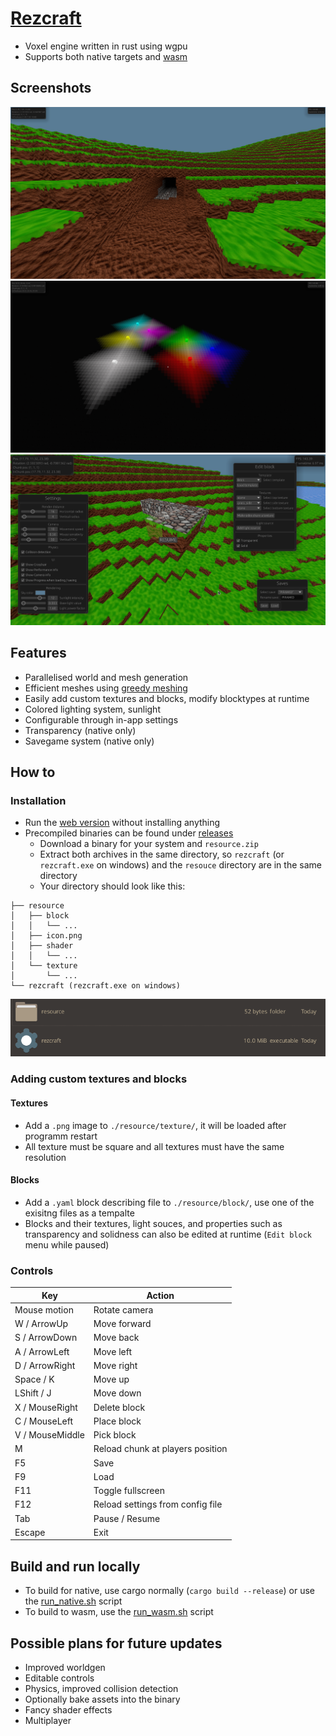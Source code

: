 # [Rezcraft](https://shapur1234.github.io/Rezcraft-Demo/ "Link to web version (mobile controls not supported)")

- Voxel engine written in rust using wgpu
- Supports both native targets and [wasm](https://en.wikipedia.org/wiki/WebAssembly)

## Screenshots

![Sunlight](/screenshot/2.png?raw=true "Sunlight")
![Lighting](/screenshot/3.png?raw=true "Lighting")
![UI](/screenshot/4.png?raw=true "UI")

## Features

- Parallelised world and mesh generation
- Efficient meshes using [greedy meshing](https://0fps.net/2012/06/30/meshing-in-a-minecraft-game/)
- Easily add custom textures and blocks, modify blocktypes at runtime
- Colored lighting system, sunlight
- Configurable through in-app settings
- Transparency (native only)
- Savegame system (native only)

## How to

### Installation

- Run the [web version](https://shapur1234.github.io/Rezcraft-Demo/ "Link to web version (mobile controls not supported)") without installing anything
- Precompiled binaries can be found under [releases](https://github.com/Shapur1234/Rezcraft/releases)
  - Download a binary for your system and `resource.zip`
  - Extract both archives in the same directory, so `rezcraft` (or `rezcraft.exe` on windows) and the `resouce` directory are in the same directory
  - Your directory should look like this:

```
├── resource
│   ├── block
│   │   └── ...
│   ├── icon.png
│   ├── shader
│   │   └── ...
│   └── texture
│       └── ...
└── rezcraft (rezcraft.exe on windows)
```

![Directory](/screenshot/directory_strucutre.png?raw=true "Directory")

### Adding custom textures and blocks

#### Textures

- Add a `.png` image to `./resource/texture/`, it will be loaded after programm restart
- All texture must be square and all textures must have the same resolution

#### Blocks

- Add a `.yaml` block describing file to `./resource/block/`, use one of the exisitng files as a tempalte
- Blocks and their textures, light souces, and properties such as transparency and solidness can also be edited at runtime (`Edit block` menu while paused)

### Controls

| Key             | Action                           |
| --------------- | -------------------------------- |
| Mouse motion    | Rotate camera                    |
| W / ArrowUp     | Move forward                     |
| S / ArrowDown   | Move back                        |
| A / ArrowLeft   | Move left                        |
| D / ArrowRight  | Move right                       |
| Space / K       | Move up                          |
| LShift / J      | Move down                        |
| X / MouseRight  | Delete block                     |
| C / MouseLeft   | Place block                      |
| V / MouseMiddle | Pick block                       |
| M               | Reload chunk at players position |
| F5              | Save                             |
| F9              | Load                             |
| F11             | Toggle fullscreen                |
| F12             | Reload settings from config file |
| Tab             | Pause / Resume                   |
| Escape          | Exit                             |

## Build and run locally

- To build for native, use cargo normally (`cargo build --release`) or use the [run_native.sh](/script/run_native.sh) script
- To build to wasm, use the [run_wasm.sh](/script/run_wasm.sh) script

## Possible plans for future updates

- Improved worldgen
- Editable controls
- Physics, improved collision detection
- Optionally bake assets into the binary
- Fancy shader effects
- Multiplayer
